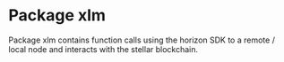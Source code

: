 # Package xlm

Package xlm contains function calls using the horizon SDK to a remote / local node and interacts with the stellar blockchain.
